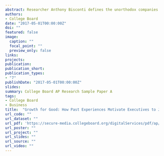 ```yaml
---
abstract: Researcher Anthony Bisconti defines the unorthodox companies called double bottom line (DBL) organizations as businesses which do good for society while earning profit (Bisconti, 2009). Since 2001, the amount of these organizations has started to increase in the Indian construction industry.  By thematically analyzing the narratives of eight executives working in Indian construction DBL organizations, I seek to understand the reason for this growth. Specifically, this study looks at important events in an executive’s life in order to understand how experiences motivate executives to join Indian DBL organizations within the construction industry.  Through interviews with eight executives working in this sector, I collected multiple narratives detailing how past experiences influenced the decision to work with the double bottom line. With a thematic analysis, I drew connections between common themes arising from the narratives in order to find the types of experiences which functioned as motivators to join a DBL organization. This paper was written with the initial assumption that experiences and events relating to poverty would make people more prone to joining a DBL organization. Through the research process, however,  it was instead revealed that experiences based off a need to self actualize - defined as the desire to use one’s skills for social impact rather than profit- catalyzed the desire to work with a DBL organization. Therefore, this study concludes that experiences related to doing good for society engender the motivation to join a DBL organization. This research indicates that certain experiences do, in fact, play a role in motivating executives to join DBL organizations. Therefore, it can be used in order to understand how to best augment the growth of DBL organizations in the Indian construction industry.  
authors:
- College Board
date: "2017-05-01T00:00:00Z"
doi: ""
featured: false
image:
  caption: ""
  focal_point: ""
  preview_only: false
links:
projects:
publication: 
publication_short:
publication_types:
- "7"
publishDate: "2017-05-01T00:00:00Z"
slides: 
summary: College Board AP Research Sample Paper A
tags:
- College Board
- Business
title:  "Growth for Good: How Past Experiences Motivate Executives to Join Double Bottom Line Organizations in the Indian Construction Industry" 
url_code: ""
url_dataset: ""
url_pdf: 'https://secure-media.collegeboard.org/digitalServices/pdf/ap/ap17-research-sample-a-high.pdf'
url_poster: ""
url_project: ""
url_slides: ""
url_source: ""
url_video: ""
---
```



